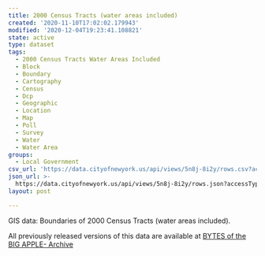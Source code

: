 ```yaml
---
title: 2000 Census Tracts (water areas included)
created: '2020-11-10T17:02:02.179943'
modified: '2020-12-04T19:23:41.108821'
state: active
type: dataset
tags:
  - 2000 Census Tracts Water Areas Included
  - Block
  - Boundary
  - Cartography
  - Census
  - Dcp
  - Geographic
  - Location
  - Map
  - Poll
  - Survey
  - Water
  - Water Area
groups:
  - Local Government
csv_url: 'https://data.cityofnewyork.us/api/views/5n8j-8i2y/rows.csv?accessType=DOWNLOAD'
json_url: >-
  https://data.cityofnewyork.us/api/views/5n8j-8i2y/rows.json?accessType=DOWNLOAD
layout: post

---
```

GIS data: Boundaries of 2000 Census Tracts (water areas included).

All previously released versions of this data are available at <a href="https://www1.nyc.gov/site/planning/data-maps/open-data/bytes-archive.page?sorts[year]=0">BYTES of the BIG APPLE- Archive</a>
